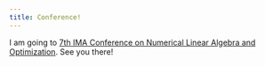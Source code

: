 ```yaml
---
title: Conference!
---
```

I am going to [7th IMA Conference on Numerical Linear Algebra and Optimization](https://ima.org.uk/12530/7th-ima-conference-on-numerical-linear-algebra-and-optimization/). See you there!